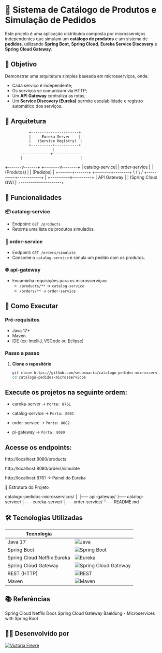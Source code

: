 # 🛒 Sistema de Catálogo de Produtos e Simulação de Pedidos

Este projeto é uma aplicação distribuída composta por microsserviços independentes que simulam um **catálogo de produtos** e um sistema de **pedidos**, utilizando **Spring Boot**, **Spring Cloud**, **Eureka Service Discovery** e **Spring Cloud Gateway**.

## 📌 Objetivo

Demonstrar uma arquitetura simples baseada em microsserviços, onde:
- Cada serviço é independente;
- Os serviços se comunicam via HTTP;
- Um **API Gateway** centraliza as rotas;
- Um **Service Discovery (Eureka)** permite escalabilidade e registro automático dos serviços.

## 🧱 Arquitetura


               +----------------------+
               |     Eureka Server    |
               |   (Service Registry)  |
               +----------+-----------+
                          |
           --------------+--------------
           |                           |
   +-------v-------+           +--------v--------+
   | catalog-service|          |  order-service  |
   |    (Produtos)  |          |    (Pedidos)    |
   +-------+-------+           +--------+--------+
           \                           /
            \                         /
             +----------+------------+
                        |
             +----------v----------+
             |     API Gateway     |
             |  (Spring Cloud GW)  |
             +---------------------+




## 🧪 Funcionalidades

### 📦 catalog-service
- Endpoint: `GET /products`
- Retorna uma lista de produtos simulados.

### 🛒 order-service
- Endpoint: `GET /orders/simulate`
- Consome o `catalog-service` e simula um pedido com os produtos.

### 🌐 api-gateway
- Encaminha requisições para os microsserviços:
  - `/products/**` → `catalog-service`
  - `/orders/**` → `order-service`

## 🚀 Como Executar

### Pré-requisitos
- Java 17+
- Maven
- IDE (ex: IntelliJ, VSCode ou Eclipse)

### Passo a passo

1. **Clone o repositório**
   ```bash
   git clone https://github.com/seuusuario/catalogo-pedidos-microsservicos.git
   cd catalogo-pedidos-microsservicos

## Execute os projetos na seguinte ordem:

- eureka-server → `Porta: 8761`

- catalog-service → `Porta: 8081`

- order-service → `Porta: 8082`

- pi-gateway → `Porta: 8080`

## Acesse os endpoints:

http://localhost:8080/products

http://localhost:8080/orders/simulate

http://localhost:8761 → Painel do Eureka

📁 Estrutura do Projeto

catalogo-pedidos-microsservicos/
│
├── api-gateway/
├── catalog-service/
├── eureka-server/
├── order-service/
└── README.md


## 🛠️ Tecnologias Utilizadas

| Tecnologia                  |                                               |
|----------------------------|--------------------------------------------------|
| Java 17                    | ![Java](https://img.shields.io/badge/Java-17-blue?logo=java&logoColor=white)         |
| Spring Boot                | ![Spring Boot](https://img.shields.io/badge/Spring%20Boot-6DB33F?logo=springboot&logoColor=white)   |
| Spring Cloud Netflix Eureka| ![Eureka](https://img.shields.io/badge/Spring%20Cloud%20Netflix%20Eureka-6DB33F?logo=spring&logoColor=white) |
| Spring Cloud Gateway       | ![Spring Cloud Gateway](https://img.shields.io/badge/Spring%20Cloud%20Gateway-6DB33F?logo=spring&logoColor=white) |
| REST (HTTP)                | ![REST](https://img.shields.io/badge/REST-API-blue)                              |
| Maven                      | ![Maven](https://img.shields.io/badge/Maven-C71A36?logo=apachemaven&logoColor=white)          |


## 📚 Referências
Spring Cloud Netflix Docs
Spring Cloud Gateway
Baeldung - Microservices with Spring Boot



## 👩‍💻 Desenvolvido por
[![Victória Freyre](https://img.shields.io/badge/%20Victória%20Freyre-7D3C98?style=for-the-badge&logo=github&logoColor=white&animation=glow)](https://github.com/VicFreyre)
